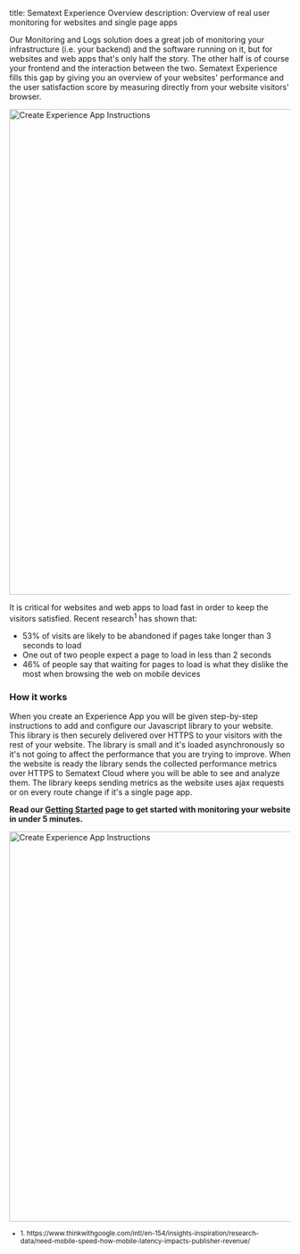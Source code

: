 title: Sematext Experience Overview
description: Overview of real user monitoring for websites and single page apps

Our Monitoring and Logs solution does a great job of monitoring your infrastructure (i.e. your backend) and the software running on it, but for websites and web apps that's only half the story. The other half is of course your frontend and the interaction between the two. Sematext Experience fills this gap by giving you an overview of your websites' performance and the user satisfaction score by measuring directly from your website visitors' browser.

<img
  class="content-modal-image"
  alt="Create Experience App Instructions"
  src="../../images/experience/screen0.png"
  title="Create Experience App Instructions"
  width=770
  height=870
/>

It is critical for websites and web apps to load fast in order to keep the visitors satisfied. Recent research<sup>1</sup> has shown that:

 * 53% of visits are likely to be abandoned if pages take longer than 3 seconds to load
 * One out of two people expect a page to load in less than 2 seconds
 * 46% of people say that waiting for pages to load is what they dislike the most when browsing the web on mobile devices

### How it works

When you create an Experience App you will be given step-by-step instructions to add and configure our Javascript library to your website. This library is then securely delivered over HTTPS to your visitors with the rest of your website. The library is small and it's loaded asynchronously so it's not going to affect the performance that you are trying to improve. When the website is ready the library sends the collected performance metrics over HTTPS to Sematext Cloud where you will be able to see and analyze them. The library keeps sending metrics as the website uses ajax requests or on every route change if it's a single page app.

**Read our [Getting Started](./getting-started) page to get started with monitoring your website in under 5 minutes.**

<img
  class="content-modal-image"
  alt="Create Experience App Instructions"
  src="../../images/experience/screen1.png"
  title="Create Experience App Instructions"
  width=778
  height=699
/>


<small>
  <ul>
    <li>1. https://www.thinkwithgoogle.com/intl/en-154/insights-inspiration/research-data/need-mobile-speed-how-mobile-latency-impacts-publisher-revenue/</li>
  </ul>
</small>
